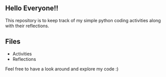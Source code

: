 ## Hello Everyone!!
This repository is to keep track of my simple python coding activities along with their reflections. 

## Files
- Activities
- Reflections



Feel free to have a look around and explore my code :)

